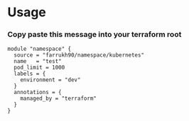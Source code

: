 # Usage

### Copy paste this message into your terraform root 
```
module "namespace" {
  source = "farrukh90/namespace/kubernetes"
  name   = "test"
  pod_limit = 1000
  labels = {
    environment = "dev"
  }
  annotations = {
    managed_by = "terraform"
  }
}

```
